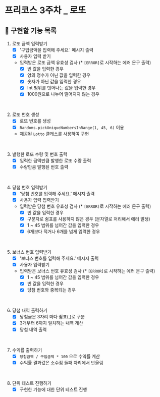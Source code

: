 # 프리코스 3주차 _ 로또

## 📍 구현할 기능 목록
1. 로또 금액 입력받기
    - [x] '구입금액을 입력해 주세요.' 메시지 출력
    - [x] 사용자 입력 받기
    - 입력받은 로또 금액 유효성 검사 (* `[ERROR]`로 시작하는 에러 문구 출력)
        - [x] 빈 값을 입력한 경우
        - [x] 양의 정수가 아닌 값을 입력한 경우
        - [x] 숫자가 아닌 값을 입력한 경우
        - [x] Int 범위를 벗어나는 값을 입력한 경우
        - [x] 1000원으로 나누어 떨어지지 않는 경우

<br>

2. 로또 번호 생성
    - [x] 로또 번호를 생성
    - [x] `Randoms.pickUniqueNumbersInRange(1, 45, 6)` 이용
    - 제공된 `Lotto` 클래스를 사용하여 구현

<br>

3. 발행한 로또 수량 및 번호 출력
    - [x] 입력한 금액만큼 발행한 로또 수량 출력
    - [x] 수량만큼 발행된 번호 출력

<br>

4. 당첨 번호 입력받기
    - [x] '당첨 번호를 입력해 주세요.' 메시지 출력
    - [x] 사용자 입력 입력받기
    - 입력받은 당첨 번호 유효성 검사 (* `[ERROR]`로 시작하는 에러 문구 출력)
        - [x] 빈 값을 입력한 경우
        - [x] 구분자로 쉼표를 사용하지 않은 경우 (문자열로 처리해서 에러 발생)
        - [x] 1 ~ 45 범위를 넘어간 값을 입력한 경우
        - [x] 6개보다 적거나 6개를 넘게 입력한 경우

<br>

5. 보너스 번호 입력받기
    - [x] '보너스 번호를 입력해 주세요.' 메시지 출력
    - [x] 사용자 입력받기
    - 입력받은 보너스 번호 유효성 검사 (* `[ERROR]`로 시작하는 에러 문구 출력)
        - [x] 1 ~ 45 범위를 넘어간 값을 입력한 경우
        - [x] 빈 값을 입력한 경우
        - [x] 당첨 번호와 중복되는 경우

<br>

6. 당첨 내역 출력하기
    - [x] 당첨금은 3자리 마다 쉼표(,)로 구분
    - [x] 3개부터 6까지 일치하는 내역 계산
    - [x] 당첨 내역 출력

<br>

7. 수익률 출력하기
    - [x] `당첨금액 / 구입금액 * 100` 으로 수익률 계산
    - [x] 수익률 결과값은 소수점 둘째 자리에서 반올림

<br>

8. 단위 테스트 진행하기
    - [x] 구현한 기능에 대한 단위 테스트 진행